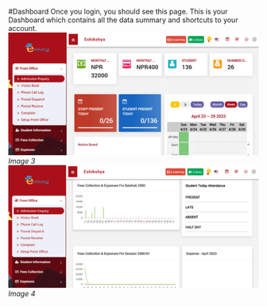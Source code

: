 #Dashboard
Once you login, you should see this page. This is your Dashboard which contains all the data summary and shortcuts to your account. 
![Dashboard](Images/Dashboard1.png) 
<i>Image 3</i>
![Dashboard](Images/Dashboard2.png) 
<i>Image 4</i>